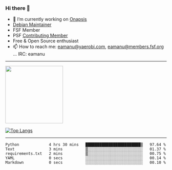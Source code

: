 ### Hi there 👋


- 🔭 I’m currently working on [Onapsis](http://onapsis.com)
- [Debian Maintainer](https://qa.debian.org/developer.php?login=eamanu%40yaerobi.com)
- FSF Member
- PSF [Contributing Member](https://www.python.org/psf/membership/#what-membership-classes-are-there)
- Free & Open Source enthusiast 
- 📫 How to reach me: eamanu@yaerobi.com, eamanu@members.fsf.org ... IRC: eamanu

---

<img height="180em" src="https://github-readme-stats.vercel.app/api?theme=dark&username=eamanu&show_icons=true&hide_border=true&&count_private=true&include_all_commits=true" />

[![Top Langs](https://github-readme-stats.vercel.app/api/top-langs/?theme=dark&username=eamanu&layout=compact)](https://github.com/anuraghazra/github-readme-stats)

---

<!--START_SECTION:waka-->

```text
Python             4 hrs 30 mins   ████████████████████████▒   97.64 %
Text               3 mins          ▒░░░░░░░░░░░░░░░░░░░░░░░░   01.37 %
requirements.txt   2 mins          ▒░░░░░░░░░░░░░░░░░░░░░░░░   00.75 %
YAML               0 secs          ░░░░░░░░░░░░░░░░░░░░░░░░░   00.14 %
Markdown           0 secs          ░░░░░░░░░░░░░░░░░░░░░░░░░   00.10 %
```

<!--END_SECTION:waka-->
